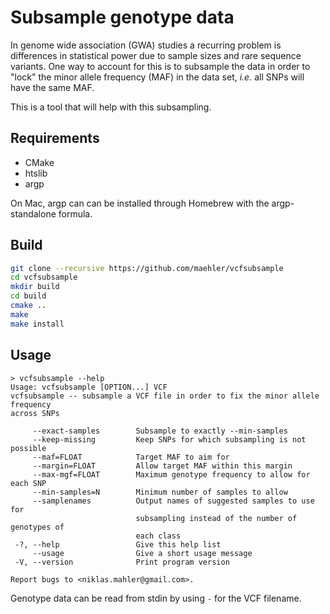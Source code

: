 # Subsample genotype data

In genome wide association (GWA) studies a recurring problem is differences in statistical power due to sample sizes and rare sequence variants. One way to account for this is to subsample the data in order to "lock" the minor allele frequency (MAF) in the data set, *i.e.* all SNPs will have the same MAF.

This is a tool that will help with this subsampling.

## Requirements

- CMake
- htslib
- argp

On Mac, argp can can be installed through Homebrew with the argp-standalone formula.

## Build

```bash
git clone --recursive https://github.com/maehler/vcfsubsample
cd vcfsubsample
mkdir build
cd build
cmake ..
make
make install
```

## Usage

```
> vcfsubsample --help
Usage: vcfsubsample [OPTION...] VCF
vcfsubsample -- subsample a VCF file in order to fix the minor allele frequency
across SNPs

     --exact-samples        Subsample to exactly --min-samples
     --keep-missing         Keep SNPs for which subsampling is not possible
     --maf=FLOAT            Target MAF to aim for
     --margin=FLOAT         Allow target MAF within this margin
     --max-mgf=FLOAT        Maximum genotype frequency to allow for each SNP
     --min-samples=N        Minimum number of samples to allow
     --samplenames          Output names of suggested samples to use for
                            subsampling instead of the number of genotypes of
                            each class
 -?, --help                 Give this help list
     --usage                Give a short usage message
 -V, --version              Print program version

Report bugs to <niklas.mahler@gmail.com>.
```

Genotype data can be read from stdin by using `-` for the VCF filename.
